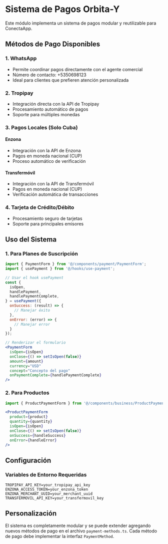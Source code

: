 # Sistema de Pagos Orbita-Y

Este módulo implementa un sistema de pagos modular y reutilizable para ConectaApp.

## Métodos de Pago Disponibles

### 1. WhatsApp
- Permite coordinar pagos directamente con el agente comercial
- Número de contacto: +5350698123
- Ideal para clientes que prefieren atención personalizada

### 2. Tropipay
- Integración directa con la API de Tropipay
- Procesamiento automático de pagos
- Soporte para múltiples monedas

### 3. Pagos Locales (Solo Cuba)
#### Enzona
- Integración con la API de Enzona
- Pagos en moneda nacional (CUP)
- Proceso automático de verificación

#### Transfermóvil
- Integración con la API de Transfermóvil
- Pagos en moneda nacional (CUP)
- Verificación automática de transacciones

### 4. Tarjeta de Crédito/Débito
- Procesamiento seguro de tarjetas
- Soporte para principales emisores

## Uso del Sistema

### 1. Para Planes de Suscripción
```jsx
import { PaymentForm } from '@/components/payment/PaymentForm';
import { usePayment } from '@/hooks/use-payment';

// Usar el hook usePayment
const {
  isOpen,
  handlePayment,
  handlePaymentComplete,
} = usePayment({
  onSuccess: (result) => {
    // Manejar éxito
  },
  onError: (error) => {
    // Manejar error
  }
});

// Renderizar el formulario
<PaymentForm
  isOpen={isOpen}
  onClose={() => setIsOpen(false)}
  amount={amount}
  currency="USD"
  concept="Concepto del pago"
  onPaymentComplete={handlePaymentComplete}
/>
```

### 2. Para Productos
```jsx
import { ProductPaymentForm } from '@/components/business/ProductPaymentForm';

<ProductPaymentForm
  product={product}
  quantity={quantity}
  isOpen={isOpen}
  onClose={() => setIsOpen(false)}
  onSuccess={handleSuccess}
  onError={handleError}
/>
```

## Configuración

### Variables de Entorno Requeridas
```env
TROPIPAY_API_KEY=your_tropipay_api_key
ENZONA_ACCESS_TOKEN=your_enzona_token
ENZONA_MERCHANT_UUID=your_merchant_uuid
TRANSFERMOVIL_API_KEY=your_transfermovil_key
```

## Personalización

El sistema es completamente modular y se puede extender agregando nuevos métodos de pago en el archivo `payment-methods.ts`. Cada método de pago debe implementar la interfaz `PaymentMethod`.
